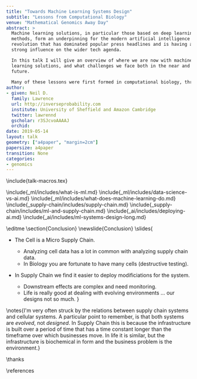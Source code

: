 ```yaml
---
title: "Towards Machine Learning Systems Design"
subtitle: "Lessons from Computational Biology"
venue: "Mathematical Genomics Away Day"
abstract: >
  Machine learning solutions, in particular those based on deep learning 
  methods, form an underpinning for the modern artificial intelligence 
  revolution that has dominated popular press headlines and is having a 
  strong influence on the wider tech agenda.

  In this talk I will give an overview of where we are now with machine 
  learning solutions, and what challenges we face both in the near and far 
  future. 
  
  Many of these lessons were first formed in computational biology, throughout the talk I'll highlight connections I see, emphasizing the relevance of biological data analysis to real world data analysis.
author:
- given: Neil D.
  family: Lawrence
  url: http://inverseprobability.com
  institute: University of Sheffield and Amazon Cambridge
  twitter: lawrennd
  gscholar: r3SJcvoAAAAJ
  orchid: 
date: 2019-05-14
layout: talk
geometry: ["a4paper", "margin=2cm"]
papersize: a4paper
transition: None
categories:
- genomics
---
```


\include{talk-macros.tex}

\include{_ml/includes/what-is-ml.md}
\include{_ml/includes/data-science-vs-ai.md}
\include{_ml/includes/what-does-machine-learning-do.md}
\include{_supply-chain/includes/supply-chain.md}
\include{_supply-chain/includes/ml-and-supply-chain.md}
\include{_ai/includes/deploying-ai.md}
\include{_ai/includes/ml-systems-design-long.md}

\editme
\section{Conclusion}
\newslide{Conclusion}
\slides{
* The Cell is a Micro Supply Chain. 
    * Analyzing cell data has a lot in common with analyzing supply chain data.
    * In Biology you are fortunate to have many cells (destructive testing).

* In Supply Chain we find it easier to deploy modificiations for the system.
    * Downstream effects are complex and need monitoring.
	* Life is really good at dealing with evolving environments ... our designs not so much.
}

\notes{I'm very often struck by the relations between supply chain systems and cellular systems. A particular point to remember, is that both systems are *evolved*, not *designed*. In Supply Chain this is because the infrastructure is built over a period of time that has a time constant longer than the timeframe over which businesses move. In life it is similar, but the infrastructure is biochemical in form and the business problem is the environment.}

\thanks

\references
